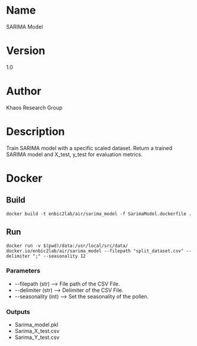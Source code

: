 # Name
SARIMA Model

# Version
1.0

# Author
Khaos Research Group

# Description
Train SARIMA model with a specific scaled dataset.
Return a trained SARIMA model and X_test, y_test for evaluation metrics.

# Docker
## Build
```shell
docker build -t enbic2lab/air/sarima_model -f SarimaModel.dockerfile .
```
## Run
```shell
docker run -v $(pwd)/data:/usr/local/src/data/ docker.io/enbic2lab/air/sarima_model --filepath "split_dataset.csv" --delimiter ";" --seasonality 12
```

### Parameters
* --filepath (str) --> File path of the CSV File.
* --delimiter (str) --> Delimiter of the CSV File.
* --seasonality (int) --> Set the seasonality of the pollen. 

### Outputs
* Sarima_model.pkl
* Sarima_X_test.csv
* Sarima_Y_test.csv 